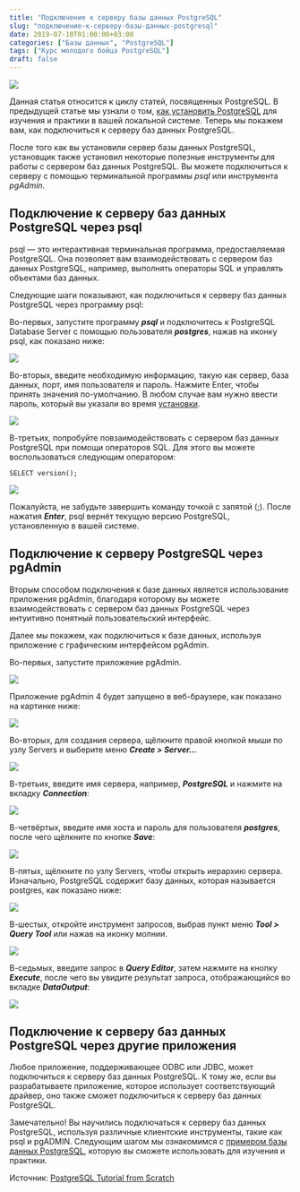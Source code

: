 ```yaml
---
title: "Подключение к серверу базы данных PostgreSQL"
slug: "подключение-к-серверу-базы-данных-postgresql"
date: 2019-07-10T01:00:00+03:00
categories: ["Базы данных", "PostgreSQL"]
tags: ["Курс молодого бойца PostgreSQL"]
draft: false
---
```


![](/posts/подключение-к-серверу-базы-данных-postgresql/SQL3.jpg)

Данная статья относится к циклу статей, посвященных PostgreSQL. В предыдущей статье мы узнали о том,
[как установить PostgreSQL](https://itdoxy.com/установка-postgresql/) для изучения и практики в вашей локальной системе.
Теперь мы покажем вам, как подключиться к серверу баз данных PostgreSQL.

После того как вы установили сервер базы данных PostgreSQL, установщик также установил некоторые полезные инструменты
для работы с сервером баз данных PostgreSQL. Вы можете подключиться к серверу с помощью терминальной программы _psql_
или инструмента _pgAdmin_.

## Подключение к серверу баз данных PostgreSQL через psql

psql — это интерактивная терминальная программа, предоставляемая PostgreSQL. Она позволяет вам взаимодействовать
с сервером баз данных PostgreSQL, например, выполнять операторы SQL и управлять объектами баз данных.

Следующие шаги показывают, как подключиться к серверу баз данных PostgreSQL через программу psql:

Во-первых, запустите программу **_psql_** и подключитесь к PostgreSQL Database Server с помощью пользователя **_postgres_**,
нажав на иконку psql, как показано ниже:

![](https://i.imgur.com/UglMAfP.png)

Во-вторых, введите необходимую информацию, такую как сервер, база данных, порт, имя пользователя и пароль. Нажмите Enter,
чтобы принять значения по-умолчанию. В любом случае вам нужно ввести пароль, который вы указали во время [установки](https://itdoxy.com/установка-postgresql/).

![](https://i.imgur.com/4wGE4sU.png)

В-третьих, попробуйте повзаимодействовать с сервером баз данных PostgreSQL при помощи операторов SQL. Для этого вы можете
воспользоваться следующим оператором:

```
SELECT version();
```

![](https://i.imgur.com/nQeclyN.png)

Пожалуйста, не забудьте завершить команду точкой с запятой (;). После нажатия **_Enter_**, psql вернёт текущую версию
PostgreSQL, установленную в вашей системе.

## Подключение к серверу PostgreSQL через pgAdmin

Вторым способом подключения к базе данных является использование приложения pgAdmin, благодаря которому вы можете
взаимодействовать с сервером баз данных PostgreSQL через интуитивно понятный пользовательский интерфейс.

Далее мы покажем, как подключиться к базе данных, используя приложение с графическим интерфейсом pgAdmin.

Во-первых, запустите приложение pgAdmin.

![](https://i.imgur.com/jZEfVJh.png)

Приложение pgAdmin 4 будет запущено в веб-браузере, как показано на картинке ниже:

![](https://i.imgur.com/pBlUCOw.png)

Во-вторых, для создания сервера, щёлкните правой кнопкой мыши по узлу Servers и выберите меню **_Create > Server…_**

![](https://i.imgur.com/2aGFhNq.png)

В-третьих, введите имя сервера, например, **_PostgreSQL_** и нажмите на вкладку **_Connection_**:

![](https://i.imgur.com/CuaGasd.png)

В-четвёртых, введите имя хоста и пароль для пользователя **_postgres_**, после чего щёлкните по кнопке **_Save_**:

![](https://i.imgur.com/XtfwYVd.png)

В-пятых, щёлкните по узлу Servers, чтобы открыть иерархию сервера. Изначально, PostgreSQL содержит базу данных, которая
называется postgres, как показано ниже:

![](https://i.imgur.com/Oyhs84F.png)

В-шестых, откройте инструмент запросов, выбрав пункт меню **_Tool > Query Tool_** или нажав на иконку молнии.

![](https://i.imgur.com/ZEjXwT0.png)

В-седьмых, введите запрос в **_Query Editor_**, затем нажмите на кнопку **_Execute_**, после чего вы увидите результат
запроса, отображающийся во вкладке **_DataOutput_**:

![](https://i.imgur.com/MjFLiQV.png)

## Подключение к серверу баз данных PostgreSQL через другие приложения

Любое приложение, поддерживающее ODBC или JDBC, может подключиться к серверу баз данных PostgreSQL. К тому же, если вы
разрабатываете приложение, которое использует соответствующий драйвер, оно также сможет подключиться к серверу
баз данных PostgreSQL.

Замечательно! Вы научились подключаться к серверу баз данных PostgreSQL, используя различные клиентские инструменты,
такие как psql и pgADMIN. Следующим шагом мы ознакомимся с [примером базы данных PostgreSQL](https://itdoxy.com/пример-базы-данных-postgresql/),
которую вы сможете использовать для изучения и практики.

Источник: [PostgreSQL Tutorial from Scratch](http://www.postgresqltutorial.com/)
